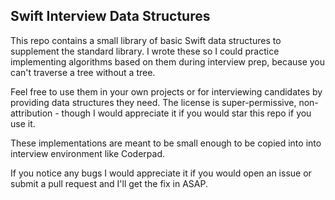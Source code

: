 ## Swift Interview Data Structures

This repo contains a small library of basic Swift data structures to supplement the standard library. I wrote these so I could practice implementing algorithms based on them during interview prep, because you can't traverse a tree without a tree.

Feel free to use them in your own projects or for interviewing candidates by providing data structures they need. The license is super-permissive, non-attribution - though I would appreciate it if you would star this repo if you use it.

These implementations are meant to be small enough to be copied into into interview environment like Coderpad.

If you notice any bugs I would appreciate it if you would open an issue or submit a pull request and I'll get the fix in ASAP.